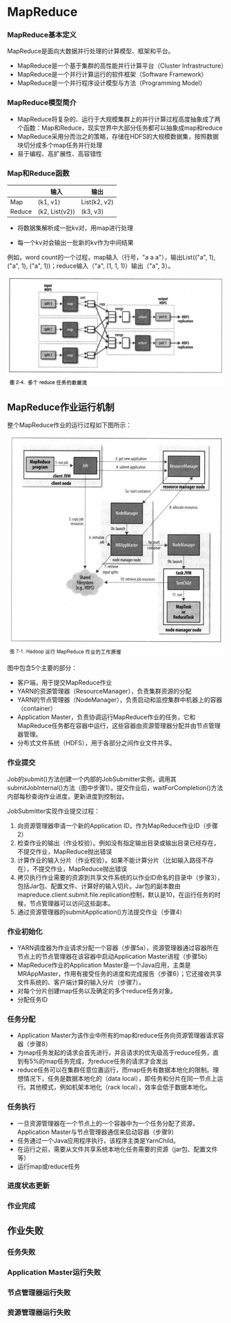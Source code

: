 # MapReduce

### MapReduce基本定义

MapReduce是面向大数据并行处理的计算模型、框架和平台。

* MapReduce是一个基于集群的高性能并行计算平台（Cluster Infrastructure）
* MapReduce是一个并行计算运行的软件框架（Software Framework）
* MapReduce是一个并行程序设计模型与方法（Programming Model）

### MapReduce模型简介

* MapReduce将复杂的、运行于大规模集群上的并行计算过程高度抽象成了两个函数：Map和Reduce，现实世界中大部分任务都可以抽象成map和reduce
* MapReduce采用分而治之的策略，存储在HDFS的大规模数据集，按照数据块切分成多个map任务并行处理
* 易于编程、高扩展性、高容错性

### Map和Reduce函数

|        | 输入           | 输出         |
| ------ | -------------- | ------------ |
| Map    | (k1, v1)       | List(k2, v2) |
| Reduce | (k2, List(v2)) | (k3, v3)     |

* 将数据集解析成一批kv对，用map进行处理

* 每一个kv对会输出一批新的kv作为中间结果

例如，word count的一个过程，map输入（行号，"a a a"），输出List(("a", 1), ("a", 1), ("a", 1))；reduce输入（"a", (1, 1, 1)）输出（"a", 3）。

![](assets\MapReduce数据流.png)

## MapReduce作业运行机制

整个MapReduce作业的运行过程如下图所示：

![](assets\MapReduce作业工作原理.png)

图中包含5个主要的部分：

* 客户端，用于提交MapReduce作业
* YARN的资源管理器（ResourceManager），负责集群资源的分配
* YARN的节点管理器（NodeManager），负责启动和监控集群中机器上的容器（container）
* Application Master，负责协调运行MapReduce作业的任务，它和MapReduce任务都在容器中运行，这些容器由资源管理器分配并由节点管理器管理。
* 分布式文件系统（HDFS），用于各部分之间作业文件共享。

### 作业提交

Job的submit()方法创建一个内部的JobSubmitter实例，调用其submitJobInternal()方法（图中步骤1）。提交作业后，waitForCompletion()方法内部每秒查询作业进度，更新进度到控制台。

JobSubmitter实现作业提交过程：

1. 向资源管理器申请一个新的Application ID，作为MapReduce作业ID（步骤2）
2. 检查作业的输出（作业校验）。例如没有指定输出目录或输出目录已经存在，不提交作业，MapReduce抛出错误
3. 计算作业的输入分片（作业校验）。如果不能计算分片（比如输入路径不存在），不提交作业，MapReduce抛出错误
4. 拷贝执行作业需要的资源到共享文件系统的以作业ID命名的目录中（步骤3），包括Jar包、配置文件、计算好的输入切片。Jar包的副本数由mapreduce.client.submit.file.replication控制，默认是10，在运行任务的时候，节点管理器可以访问这些副本。
5. 通过资源管理器的submitApplication()方法提交作业（步骤4）

### 作业初始化

* YARN调度器为作业请求分配一个容器（步骤5a），资源管理器通过容器所在节点上的节点管理器在该容器中启动Application Master进程（步骤5b）
* MapReduce作业的Application Master是一个Java应用，主类是MRAppMaster，作用有接受任务的进度和完成报告（步骤6）；它还接收共享文件系统的、客户端计算的输入分片（步骤7）。
* 对每个分片创建map任务以及确定的多个reduce任务对象。
* 分配任务ID

### 任务分配

* Application Master为该作业中所有的map和reduce任务向资源管理器请求容器（步骤8）
* 为map任务发起的请求会首先进行，并且请求的优先级高于reduce任务，直到有5%的map任务完成，为reduce任务的请求才会发出
* reduce任务可以在集群任意位置运行，而map任务有数据本地化的限制。理想情况下，任务是数据本地化的（data local），即任务和分片在同一节点上运行。其他模式，例如机架本地化（rack local），效率会低于数据本地化。

### 任务执行

* 一旦资源管理器在一个节点上的一个容器中为一个任务分配了资源，Application Master与节点管理器通信来启动容器（步骤9）
* 任务通过一个Java应用程序执行，该程序主类是YarnChild。
* 在运行之前，需要从文件共享系统本地化任务需要的资源（jar包、配置文件等）
* 运行map或reduce任务

### 进度状态更新



### 作业完成

## 作业失败

### 任务失败

### Application Master运行失败

### 节点管理器运行失败

### 资源管理器运行失败



